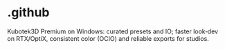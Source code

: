 # .github
Kubotek3D Premium on Windows: curated presets and IO; faster look‑dev on RTX/OptiX, consistent color (OCIO) and reliable exports for studios.
